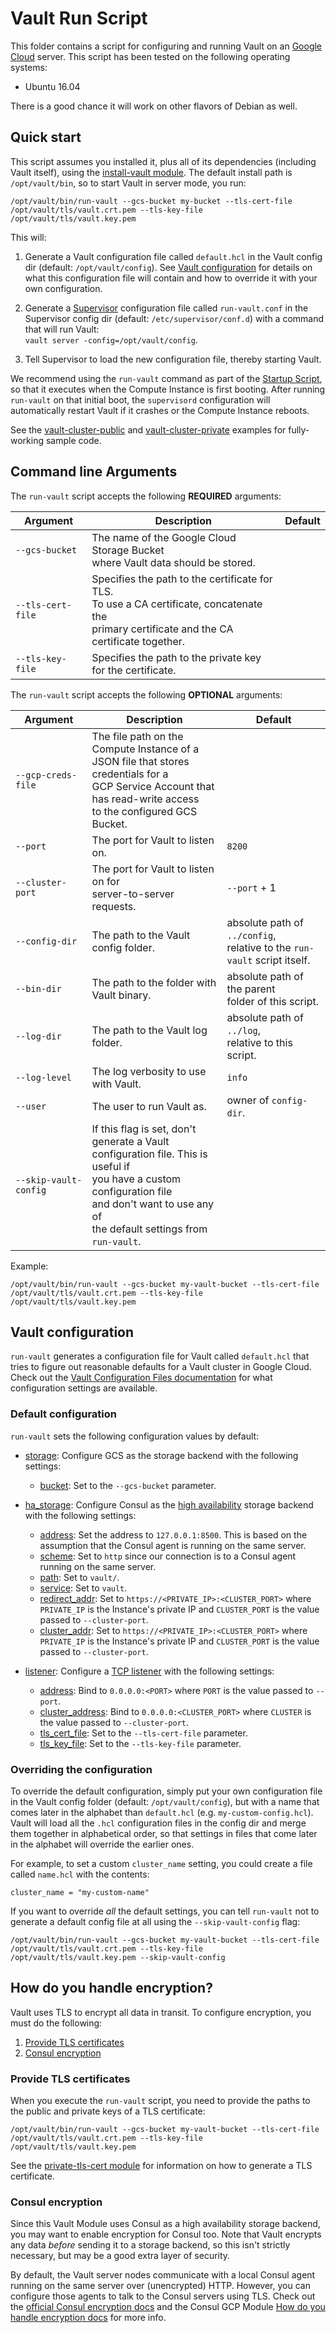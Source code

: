 # Vault Run Script

This folder contains a script for configuring and running Vault on an [Google Cloud](https://cloud.google.com) server. This 
script has been tested on the following operating systems:

* Ubuntu 16.04

There is a good chance it will work on other flavors of Debian as well.




## Quick start

This script assumes you installed it, plus all of its dependencies (including Vault itself), using the [install-vault 
module](https://github.com/hashicorp/terraform-google-vault/tree/master/modules/install-vault). The default install path is `/opt/vault/bin`, so to start Vault in server mode, you 
run:

```
/opt/vault/bin/run-vault --gcs-bucket my-bucket --tls-cert-file /opt/vault/tls/vault.crt.pem --tls-key-file /opt/vault/tls/vault.key.pem
```

This will:

1. Generate a Vault configuration file called `default.hcl` in the Vault config dir (default: `/opt/vault/config`).
   See [Vault configuration](#vault-configuration) for details on what this configuration file will contain and how
   to override it with your own configuration.
   
1. Generate a [Supervisor](http://supervisord.org/) configuration file called `run-vault.conf` in the Supervisor
   config dir (default: `/etc/supervisor/conf.d`) with a command that will run Vault:  
   `vault server -config=/opt/vault/config`.

1. Tell Supervisor to load the new configuration file, thereby starting Vault.

We recommend using the `run-vault` command as part of the [Startup Script](https://cloud.google.com/compute/docs/startupscript),
so that it executes when the Compute Instance is first booting. After running `run-vault` on that initial boot, the 
`supervisord` configuration will automatically restart Vault if it crashes or the Compute Instance reboots.

See the [vault-cluster-public](https://github.com/hashicorp/terraform-google-vault/tree/master/examples/vault-cluster-public) and 
[vault-cluster-private](https://github.com/hashicorp/terraform-google-vault/tree/master/examples/vault-cluster-private) examples for fully-working sample code.




## Command line Arguments

The `run-vault` script accepts the following **REQUIRED** arguments:

| Argument | Description | Default | 
| ---------| ----------- | ------- |
| `--gcs-bucket` | The name of the Google Cloud Storage Bucket<br>where Vault data should be stored. || 
| `--tls-cert-file` | Specifies the path to the certificate for TLS.<br>To use a CA certificate, concatenate the<br>primary certificate and the CA certificate together. || 
| `--tls-key-file` | Specifies the path to the private key for the certificate. || 

The `run-vault` script accepts the following **OPTIONAL** arguments:

| Argument | Description | Default | 
| ---------| ----------- | ------- |
| `--gcp-creds-file` | The file path on the Compute Instance of a<br>JSON file that stores credentials for a<br>GCP Service Account that has read-write access<br>to the configured GCS Bucket. ||
| `--port` | The port for Vault to listen on. | `8200` |
| `--cluster-port` | The port for Vault to listen on for<br>server-to-server requests. | `--port` + 1 |
| `--config-dir` | The path to the Vault config folder. | absolute path of `../config`,<br>relative to the `run-vault` script itself. |
| `--bin-dir` | The path to the folder with Vault binary. | absolute path of the parent<br>folder of this script. |
| `--log-dir` | The path to the Vault log folder. | absolute path of `../log`,<br>relative to this script. |
| `--log-level` | The log verbosity to use with Vault. | `info` |   
| `--user` | The user to run Vault as. | owner of `config-dir`. |
| `--skip-vault-config` | If this flag is set, don't generate a Vault<br>configuration file. This is useful if<br>you have a custom configuration file<br>and don't want to use any of<br>the default settings from `run-vault`. || 

Example:

```
/opt/vault/bin/run-vault --gcs-bucket my-vault-bucket --tls-cert-file /opt/vault/tls/vault.crt.pem --tls-key-file /opt/vault/tls/vault.key.pem
```




## Vault configuration

`run-vault` generates a configuration file for Vault called `default.hcl` that tries to figure out reasonable 
defaults for a Vault cluster in Google Cloud. Check out the [Vault Configuration Files 
documentation](https://www.vaultproject.io/docs/configuration/index.html) for what configuration settings are
available.
  
  
### Default configuration

`run-vault` sets the following configuration values by default:

* [storage](https://www.vaultproject.io/docs/configuration/index.html#storage): Configure GCS as the storage backend
  with the following settings:
 
     * [bucket](https://www.vaultproject.io/docs/configuration/storage/google-cloud.html#bucket): Set to the `--gcs-bucket`
       parameter.
 
* [ha_storage](https://www.vaultproject.io/docs/configuration/index.html#ha_storage): Configure Consul as the [high 
  availability](https://www.vaultproject.io/docs/concepts/ha.html) storage backend with the following settings:

    * [address](https://www.vaultproject.io/docs/configuration/storage/consul.html#address): Set the address to 
      `127.0.0.1:8500`. This is based on the assumption that the Consul agent is running on the same server.
    * [scheme](https://www.vaultproject.io/docs/configuration/storage/consul.html#scheme): Set to `http` since our
      connection is to a Consul agent running on the same server.
    * [path](https://www.vaultproject.io/docs/configuration/storage/consul.html#path): Set to `vault/`.
    * [service](https://www.vaultproject.io/docs/configuration/storage/consul.html#service): Set to `vault`.  
    * [redirect_addr](https://www.vaultproject.io/docs/configuration/storage/consul.html#redirect_addr): 
      Set to `https://<PRIVATE_IP>:<CLUSTER_PORT>` where `PRIVATE_IP` is the Instance's private IP and `CLUSTER_PORT` is
      the value passed to `--cluster-port`.  
    * [cluster_addr](https://www.vaultproject.io/docs/configuration/storage/consul.html#cluster_addr): 
      Set to `https://<PRIVATE_IP>:<CLUSTER_PORT>` where `PRIVATE_IP` is the Instance's private IP and `CLUSTER_PORT` is
      the value passed to `--cluster-port`.
      
* [listener](https://www.vaultproject.io/docs/configuration/index.html#listener): Configure a [TCP 
  listener](https://www.vaultproject.io/docs/configuration/listener/tcp.html) with the following settings:

    * [address](https://www.vaultproject.io/docs/configuration/listener/tcp.html#address): Bind to `0.0.0.0:<PORT>` 
      where `PORT` is the value passed to `--port`.
    * [cluster_address](https://www.vaultproject.io/docs/configuration/listener/tcp.html#cluster_address): Bind to 
      `0.0.0.0:<CLUSTER_PORT>` where `CLUSTER` is the value passed to `--cluster-port`.
    * [tls_cert_file](https://www.vaultproject.io/docs/configuration/listener/tcp.html#tls_cert_file): Set to the 
      `--tls-cert-file` parameter.
    * [tls_key_file](https://www.vaultproject.io/docs/configuration/listener/tcp.html#tls_key_file): Set to the 
      `--tls-key-file` parameter.


### Overriding the configuration

To override the default configuration, simply put your own configuration file in the Vault config folder (default: 
`/opt/vault/config`), but with a name that comes later in the alphabet than `default.hcl` (e.g. 
`my-custom-config.hcl`). Vault will load all the `.hcl` configuration files in the config dir and merge them together 
in alphabetical order, so that settings in files that come later in the alphabet will override the earlier ones. 

For example, to set a custom `cluster_name` setting, you could create a file called `name.hcl` with the
contents:

```hcl
cluster_name = "my-custom-name"
```

If you want to override *all* the default settings, you can tell `run-vault` not to generate a default config file
at all using the `--skip-vault-config` flag:

```
/opt/vault/bin/run-vault --gcs-bucket my-vault-bucket --tls-cert-file /opt/vault/tls/vault.crt.pem --tls-key-file /opt/vault/tls/vault.key.pem --skip-vault-config
```




## How do you handle encryption?

Vault uses TLS to encrypt all data in transit. To configure encryption, you must do the following:

1. [Provide TLS certificates](#provide-tls-certificates)
1. [Consul encryption](#consul-encryption)


### Provide TLS certificates

When you execute the `run-vault` script, you need to provide the paths to the public and private keys of a TLS 
certificate:

```
/opt/vault/bin/run-vault --gcs-bucket my-vault-bucket --tls-cert-file /opt/vault/tls/vault.crt.pem --tls-key-file /opt/vault/tls/vault.key.pem
```

See the [private-tls-cert module](https://github.com/hashicorp/terraform-google-vault/tree/master/modules/private-tls-cert) for information on how to generate a TLS certificate.


### Consul encryption

Since this Vault Module uses Consul as a high availability storage backend, you may want to enable encryption for 
Consul too. Note that Vault encrypts any data *before* sending it to a storage backend, so this isn't strictly 
necessary, but may be a good extra layer of security.

By default, the Vault server nodes communicate with a local Consul agent running on the same server over (unencrypted) 
HTTP. However, you can configure those agents to talk to the Consul servers using TLS. Check out the [official Consul 
encryption docs](https://www.consul.io/docs/agent/encryption.html) and the Consul GCP Module [How do you handle 
encryption docs](https://github.com/gruntwork-io/terraform-google-consul/tree/master/modules/run-consul#how-do-you-handle-encryption)
for more info.


 

